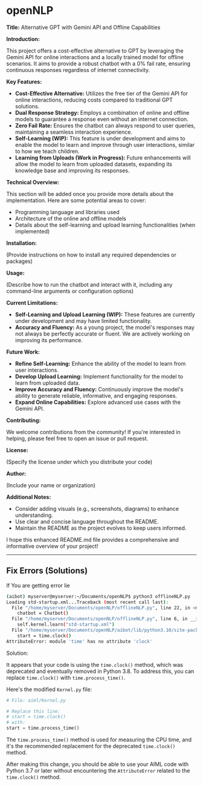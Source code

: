 # openNLP

**Title:** Alternative GPT with Gemini API and Offline Capabilities

**Introduction:**

This project offers a cost-effective alternative to GPT by leveraging the Gemini API for online interactions and a locally trained model for offline scenarios. It aims to provide a robust chatbot with a 0% fail rate, ensuring continuous responses regardless of internet connectivity.

**Key Features:**

* **Cost-Effective Alternative:** Utilizes the free tier of the Gemini API for online interactions, reducing costs compared to traditional GPT solutions.
* **Dual Response Strategy:** Employs a combination of online and offline models to guarantee a response even without an internet connection.
* **Zero Fail Rate:** Ensures the chatbot can always respond to user queries, maintaining a seamless interaction experience.
* **Self-Learning (WIP):** This feature is under development and aims to enable the model to learn and improve through user interactions, similar to how we teach children.
* **Learning from Uploads (Work in Progress):** Future enhancements will allow the model to learn from uploaded datasets, expanding its knowledge base and improving its responses.

**Technical Overview:**

This section will be added once you provide more details about the implementation.  Here are some potential areas to cover:

* Programming language and libraries used
* Architecture of the online and offline models
* Details about the self-learning and upload learning functionalities (when implemented)

**Installation:**

(Provide instructions on how to install any required dependencies or packages)

**Usage:**

(Describe how to run the chatbot and interact with it, including any command-line arguments or configuration options)

**Current Limitations:**

* **Self-Learning and Upload Learning (WIP):** These features are currently under development and may have limited functionality.
* **Accuracy and Fluency:** As a young project, the model's responses may not always be perfectly accurate or fluent. We are actively working on improving its performance.

**Future Work:**

* **Refine Self-Learning:** Enhance the ability of the model to learn from user interactions.
* **Develop Upload Learning:** Implement functionality for the model to learn from uploaded data.
* **Improve Accuracy and Fluency:** Continuously improve the model's ability to generate reliable, informative, and engaging responses.
* **Expand Online Capabilities:** Explore advanced use cases with the Gemini API.

**Contributing:**

We welcome contributions from the community! If you're interested in helping, please feel free to open an issue or pull request.

**License:**

(Specify the license under which you distribute your code)

**Author:**

(Include your name or organization)

**Additional Notes:**

* Consider adding visuals (e.g., screenshots, diagrams) to enhance understanding.
* Use clear and concise language throughout the README.
* Maintain the README as the project evolves to keep users informed.

I hope this enhanced README.md file provides a comprehensive and informative overview of your project!

---

## Fix Errors (Solutions)

If You are getting error lie 
```sh
(aibot) myserver@myserver:~/Documents/openNLP$ python3 offlineNLP.py
Loading std-startup.xml...Traceback (most recent call last):
  File "/home/myserver/Documents/openNLP/offlineNLP.py", line 22, in <module>
    chatbot = Chatbot()
  File "/home/myserver/Documents/openNLP/offlineNLP.py", line 6, in __init__
    self.kernel.learn("std-startup.xml")
  File "/home/myserver/Documents/openNLP/aibot/lib/python3.10/site-packages/aiml/Kernel.py", line 335, in learn
    start = time.clock()
AttributeError: module 'time' has no attribute 'clock'
```

Solution: 

It appears that your code is using the `time.clock()` method, which was deprecated and eventually removed in Python 3.8. To address this, you can replace `time.clock()` with `time.process_time()`.

Here's the modified `Kernel.py` file:

```python
# File: aiml/Kernel.py

# Replace this line:
# start = time.clock()
# with:
start = time.process_time()
```

The `time.process_time()` method is used for measuring the CPU time, and it's the recommended replacement for the deprecated `time.clock()` method.

After making this change, you should be able to use your AIML code with Python 3.7 or later without encountering the `AttributeError` related to the `time.clock()` method.